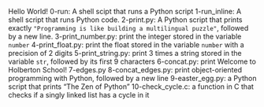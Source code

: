 Hello World!
0-run: A shell scipt that runs a Python script
1-run_inline: A shell script that runs Python code.
2-print.py: A Python script that prints exactly `"Programming is like building a multilingual puzzle"`, followed by a new line.
3-print_number.py:  print the integer stored in the variable `number`
4-print_float.py: print the float stored in the variable `number` with a precision of 2 digits
5-print_string.py: print 3 times a string stored in the variable `str`, followed by its first 9 characters
6-concat.py: print Welcome to Holberton School!
7-edges.py
8-concat_edges.py:  print object-oriented programming with Python, followed by a new line
9-easter_egg.py: a Python script that prints “The Zen of Python”
10-check_cycle.c: a function in C that checks if a singly linked list has a cycle in it
